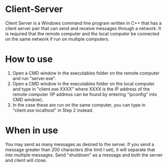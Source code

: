 # Client-Server
Client Server is a Windows command line program written in C++ that has a client server pair that can send and receive messages through a network. It is required that the remote computer and the local computer be connected on the same network if run on multiple computers.

# How to use
1. Open a CMD window in the executables folder on the remote computer and run "server.exe".
2. Open a CMD window in the executables folder on the local computer and type in "client.exe XXXX" where XXXX is the IP address of the remote computer (IP address can be found by entering "ipconfig" into CMD window).
3. In the case these are run on the same computer, you can type in "client.exe localhost" in Step 2 instead.

# When in use
You may send as many messages as desired to the server. If you send a message greater than 200 characters (the limit I set), it will separate that into multiple messages. Send "shutdown" as a message and both the server and client will close.
